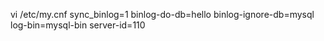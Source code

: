vi /etc/my.cnf
sync_binlog=1
binlog-do-db=hello
binlog-ignore-db=mysql
log-bin=mysql-bin
server-id=110
